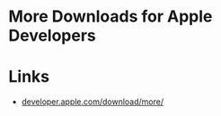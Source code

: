 # More Downloads for Apple Developers

# Links

* [developer.apple.com/download/more/](https://developer.apple.com/download/more/)



